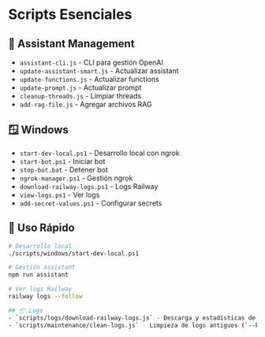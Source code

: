 # Scripts Esenciales

## 🤖 Assistant Management
- `assistant-cli.js` - CLI para gestión OpenAI
- `update-assistant-smart.js` - Actualizar assistant
- `update-functions.js` - Actualizar functions
- `update-prompt.js` - Actualizar prompt
- `cleanup-threads.js` - Limpiar threads
- `add-rag-file.js` - Agregar archivos RAG

## 🪟 Windows
- `start-dev-local.ps1` - Desarrollo local con ngrok
- `start-bot.ps1` - Iniciar bot
- `stop-bot.bat` - Detener bot
- `ngrok-manager.ps1` - Gestión ngrok
- `download-railway-logs.ps1` - Logs Railway
- `view-logs.ps1` - Ver logs
- `add-secret-values.ps1` - Configurar secrets

## 🚀 Uso Rápido
```bash
# Desarrollo local
./scripts/windows/start-dev-local.ps1

# Gestión assistant
npm run assistant

# Ver logs Railway
railway logs --follow

## 📦 Logs
- `scripts/logs/download-railway-logs.js` - Descarga y estadísticas de logs (salva en `logs/railway/`)
- `scripts/maintenance/clean-logs.js` - Limpieza de logs antiguos (`--keep N`)
```